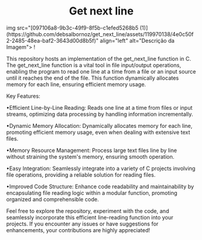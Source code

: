 <h1 align="center"> Get next line </h1>
img src="[097106a8-9b3c-49f9-8f5b-c1efed5268b5 (1)](https://github.com/debsalbornoz/get_next_line/assets/119970138/4e0c50f2-2485-48ea-baf2-3643d00d8b5f)" align="left" alt="Descrição da Imagem">
!

This repository hosts an implementation of the get_next_line function in C. The get_next_line function is a vital tool in file input/output operations, enabling the program to read one line at a time from a file or an input source until it reaches the end of the file. This function dynamically allocates memory for each line, ensuring efficient memory usage.

Key Features:

•Efficient Line-by-Line Reading: Reads one line at a time from files or input streams, optimizing data processing by handling information incrementally.

•Dynamic Memory Allocation: Dynamically allocates memory for each line, promoting efficient memory usage, even when dealing with extensive text files.

•Memory Resource Management: Process large text files line by line without straining the system's memory, ensuring smooth operation.

•Easy Integration: Seamlessly integrate into a variety of C projects involving file operations, providing a reliable solution for reading files.

•Improved Code Structure: Enhance code readability and maintainability by encapsulating file reading logic within a modular function, promoting organized and comprehensible code.

Feel free to explore the repository, experiment with the code, and seamlessly incorporate this efficient line-reading function into your projects. If you encounter any issues or have suggestions for enhancements, your contributions are highly appreciated!

